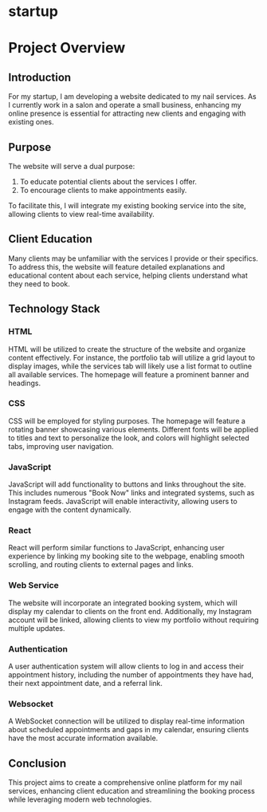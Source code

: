 # startup
# Project Overview

## Introduction
For my startup, I am developing a website dedicated to my nail services. As I currently work in a salon and operate a small business, enhancing my online presence is essential for attracting new clients and engaging with existing ones.

## Purpose
The website will serve a dual purpose: 
1. To educate potential clients about the services I offer.
2. To encourage clients to make appointments easily.

To facilitate this, I will integrate my existing booking service into the site, allowing clients to view real-time availability.

## Client Education
Many clients may be unfamiliar with the services I provide or their specifics. To address this, the website will feature detailed explanations and educational content about each service, helping clients understand what they need to book.

## Technology Stack

### HTML
HTML will be utilized to create the structure of the website and organize content effectively. For instance, the portfolio tab will utilize a grid layout to display images, while the services tab will likely use a list format to outline all available services. The homepage will feature a prominent banner and headings.

### CSS
CSS will be employed for styling purposes. The homepage will feature a rotating banner showcasing various elements. Different fonts will be applied to titles and text to personalize the look, and colors will highlight selected tabs, improving user navigation.

### JavaScript
JavaScript will add functionality to buttons and links throughout the site. This includes numerous "Book Now" links and integrated systems, such as Instagram feeds. JavaScript will enable interactivity, allowing users to engage with the content dynamically.

### React
React will perform similar functions to JavaScript, enhancing user experience by linking my booking site to the webpage, enabling smooth scrolling, and routing clients to external pages and links.

### Web Service
The website will incorporate an integrated booking system, which will display my calendar to clients on the front end. Additionally, my Instagram account will be linked, allowing clients to view my portfolio without requiring multiple updates.

### Authentication
A user authentication system will allow clients to log in and access their appointment history, including the number of appointments they have had, their next appointment date, and a referral link.

### Websocket
A WebSocket connection will be utilized to display real-time information about scheduled appointments and gaps in my calendar, ensuring clients have the most accurate information available.

## Conclusion
This project aims to create a comprehensive online platform for my nail services, enhancing client education and streamlining the booking process while leveraging modern web technologies.
